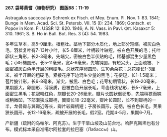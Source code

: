 **267. 袋萼黄耆（植物研究） 图版88：11-19**

Astragalus saccocalyx Schrenk ex Fisch. et Mey. Enum. Pl. Nov. 1: 83. 1841; Bunge in Mem. Acad. Sci. St. Petersb. VII. 15 (I): 234. 1869; Gontsch. et Popov in Kom. Fl. USSR 12: 820. 1946; A. N. Vass. in Pavl. Φπ. Казахст 5: 310. 1961; S. B. Ho in Bull. Bot. Res. 3 (4): 54. 1983.

多年生草本，高5-9厘米。根粗壮。茎地下部分木质化，地上部分短缩，被灰白色毛。羽状复叶有7-13片小叶，长5-8厘米，叶柄较叶轴短，被白色开展的毛；托叶卵状三角形，长2-3毫米，先端尖，密被白色半伏贴的毛，稀基部混生少量黑色毛；小叶椭圆形，长5-11毫米，宽4-6毫米，先端钝圆，有短尖头，上面疏被、下面密被灰白色半开展的粗硬毛。总状花序卵圆形，生10余朵花；总花梗长1-3厘米，被半开展的粗硬毛，紧接花序下边混生少量的黑毛；花梗短，长1-1.5毫米；苞片披针形，长6-8毫米，渐尖，被黑、白色毛；花萼初期管状，长19-20毫米，果期膨大，卵圆形，薄膜质，密被白色开展长毛，萼齿线状钻形，长5-7毫米，上面密生黑毛；花冠粉红色，旗瓣长20-26毫米，瓣片长圆状倒卵形，先端稍狭而钝或稍微凹，下部渐狭成瓣柄，翼瓣长18-22毫米，瓣片长圆形，长不到瓣柄的一半，龙骨瓣与翼瓣近等长，瓣片较瓣柄短；子房长圆形，无柄，被白色长毛。荚果狭长圆形，长12-16毫米，疏被开展的长毛，假2室。花期4-5月，果期6-7月。

产新疆（疏附的乌帕尔、阿克苏）。生于干旱山坡及山前台地。哈萨克斯坦也有分布。模式标本采自准噶尔阿拉套的拉巴塞（Лабассы）山。
